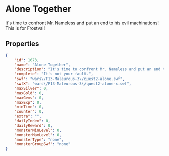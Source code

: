 # Alone Together

It's time to confront Mr. Nameless and put an end to his evil machinations! This is for Frostval!

## Properties

```json
{
    "id": 1673,
    "name": "Alone Together",
    "description": "It's time to confront Mr. Nameless and put an end to his evil machinations! This is for Frostval!",
    "complete": "It's not your fault.",
    "swf": "wars\/F13-Maleurous-3\/quest2-alone.swf",
    "swfX": "wars\/F13-Maleurous-3\/quest2-alone-x.swf",
    "maxSilver": 0,
    "maxGold": 0,
    "maxGems": 0,
    "maxExp": 0,
    "minTime": 0,
    "counter": 0,
    "extra": "",
    "dailyIndex": 0,
    "dailyReward": 0,
    "monsterMinLevel": 0,
    "monsterMaxLevel": 0,
    "monsterType": "none",
    "monsterGroupSwf": "none"
}
```

